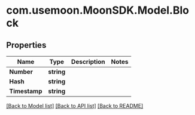 # com.usemoon.MoonSDK.Model.Block

## Properties

| Name          | Type       | Description | Notes |
| ------------- | ---------- | ----------- | ----- |
| **Number**    | **string** |             |       |
| **Hash**      | **string** |             |       |
| **Timestamp** | **string** |             |       |

[\[Back to Model list\]](./#documentation-for-models) [\[Back to API list\]](./#documentation-for-api-endpoints) [\[Back to README\]](./)
